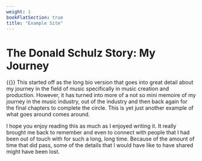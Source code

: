 ```yaml
---
weight: 1
bookFlatSection: true
title: "Example Site"
---
```

# The Donald Schulz Story: My Journey
{{<picture src="/images/the-dsp-logo.png"  width="200 px">}}
This started off as the long bio version that goes into great detail about my journey in the field of music specifically in music creation and production.  However, it has turned into more of a not so mini memoire of my journey in the music industry, out of the industry and then back again for the final chapters to complete the circle.  This is yet just another example of what goes around comes around.

I hope you enjoy reading this as much as I enjoyed writing it. It really brought me back to remember and even to connect with people that I had been out of touch with for such a long, long time. Because of the amount of time that did pass, some of the details that I would have like to have shared might have been lost.
